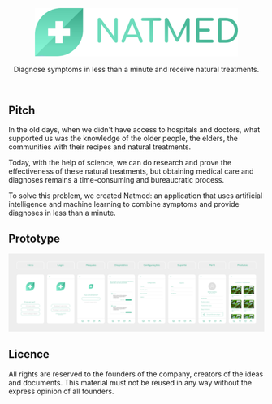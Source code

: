 <br><br>

<p align="center">
  <img src="documents/logo-without-background.png" width="400px">
</p>

<p align="center">
  Diagnose symptoms in less than a minute and receive natural treatments.
</p>

<br>

## Pitch

In the old days, when we didn't have access to hospitals and doctors, what supported us was the knowledge of the older people, the elders, the communities with their recipes and natural treatments.

Today, with the help of science, we can do research and prove the effectiveness of these natural treatments, but obtaining medical care and diagnoses remains a time-consuming and bureaucratic process.

To solve this problem, we created Natmed: an application that uses artificial intelligence and machine learning to combine symptoms and provide diagnoses in less than a minute.

## Prototype

<p align="center">
  <img src="documents/prototype.png">
</p>

## Licence

All rights are reserved to the founders of the company, creators of the ideas and documents. This material must not be reused in any way without the express opinion of all founders.
